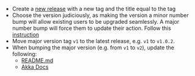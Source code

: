 * Create a [new release](https://github.com/akka/setup-akka-cli-action/releases/new) with a new tag and the title equal to the tag
* Choose the version judiciously, as making the version a minor number bump will allow existing users to be upgraded seamlessly. A major number bump will force them to update their action. Follow this [instruction](https://docs.github.com/en/actions/creating-actions/about-custom-actions#using-release-management-for-actions)
* Move major version tag `v1` to the latest release, e.g. `v1` to `v1.0.2`.
* When bumping the major version (e.g. from `v1` to `v2`), update the following:
  * [README.md](README.md)
  * [Akka Docs](https://doc.akka.io/snapshots/akka-documentation/operations/integrating-cicd/github-actions.html)